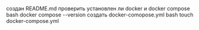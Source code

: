 создан README.md
проверить установлен ли docker и docker compose
bash docker compose --version
создать docker-comopose.yml
bash touch docker-compose.yml
